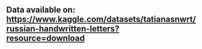 ## Data available on: https://www.kaggle.com/datasets/tatianasnwrt/russian-handwritten-letters?resource=download
